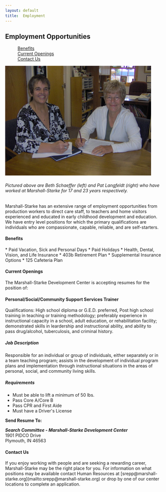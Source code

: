 ```yaml
---
layout: default
title:  Employment
---
```

## Employment Opportunities

<dl class="tabs pill">
  <dd><a href="#benefits">Benefits</a></dd>
  <dd><a href="#openings">Current Openings</a></dd>
  <dd><a href="#contact">Contact Us</a></dd>
</dl>

<div class="five columns" style="float: right;">
  <div href="#" class="th">
    <img src="/images/employment.jpg" />
    <h6 class="subheader">Pictured above are Beth Schaeffer (left) and Pat Langfeldt (right) who have worked at Marshall-Starke for 17 and 23 years respectively.</h6>
  </div>
  
</div>

Marshall-Starke has an extensive range of employment opportunities from production workers to direct care staff, to teachers and home visitors experienced and educated in early childhood development and education. We have entry level positions for which the primary qualifications are individuals who are compassionate, capable, reliable, and are self-starters.

<h4 id="benefits">Benefits</h4>
*  Paid Vacation, Sick and Personal Days
*  Paid Holidays
*  Health, Dental, Vision, and Life Insurance
*  403b Retirement Plan
*  Supplemental Insurance Options
*  125 Cafeteria Plan

<h4 id="openings">Current Openings</h4>

The Marshall-Starke Development Center is accepting resumes for the position of:

<h4 class="subheader">Personal/Social/Community Support Services Trainer</h4>
Qualifications:  High school diploma or G.E.D. preferred, Post high school training in teaching or training methodology; preferably experience in instructional capacity in a school, adult education, or rehabilitation facility; demonstrated skills in leardership and instructional ability, and ability to pass drug/alcohol, tuberculosis, and criminal history.

##### Job Description
Responsible for an individual or group of individuals, either separately or in a team teaching program; assists in the development of individual program plans and implementation through instructional situations in the areas of personal, social, and community living skills.

##### Requirements
* Must be able to lift a minimum of 50 lbs.
* Pass Core A/Core B
* Pass CPR and First Aide
* Must have a Driver's License

<strong>Send Resume To:</strong>  
<h5 style="margin: 0;" class="subheader">Search Committee - Marshall-Starke Development Center</h5>
1901 PIDCO Drive<br/>
Plymouth, IN  46563<br/>

<h4 id="contact">Contact Us</h4>
If you enjoy working with people and are seeking a rewarding career, Marshall-Starke may be the right place for you. For information on what positions may be available contact Human Resources at [srepp@marshall-starke.org](mailto:srepp@marshall-starke.org) or drop by one of our center locations to complete an application.

